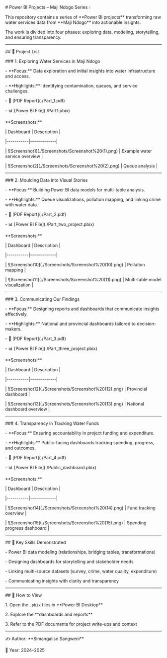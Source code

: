 \# Power BI Projects – Maji Ndogo Series 💧



This repository contains a series of \*\*Power BI projects\*\* transforming raw water services data from \*\*Maji Ndogo\*\* into actionable insights.  

The work is divided into four phases: exploring data, modeling, storytelling, and ensuring transparency.



---



\## 📂 Project List



\### 1. Exploring Water Services in Maji Ndogo

\- \*\*Focus:\*\* Data exploration and initial insights into water infrastructure and access.  

\- \*\*Highlights:\*\* Identifying contamination, queues, and service challenges.  

\- 📄 \[PDF Report](./Part\_1.pdf)  

\- 📊 \[Power BI File](./Part1.pbix)  



\*\*Screenshots:\*\*



| Dashboard | Description |

|-----------|-------------|

| !\[Screenshot1](./Screenshots/Screenshot%20(1).png) | Example water service overview |

| !\[Screenshot2](./Screenshots/Screenshot%20(2).png) | Queue analysis |



---



\### 2. Moulding Data into Visual Stories

\- \*\*Focus:\*\* Building Power BI data models for multi-table analysis.  

\- \*\*Highlights:\*\* Queue visualizations, pollution mapping, and linking crime with water data.  

\- 📄 \[PDF Report](./Part\_2.pdf)  

\- 📊 \[Power BI File](./Part\_two\_project.pbix)  



\*\*Screenshots:\*\*



| Dashboard | Description |

|-----------|-------------|

| !\[Screenshot10](./Screenshots/Screenshot%20(10).png) | Pollution mapping |

| !\[Screenshot11](./Screenshots/Screenshot%20(11).png) | Multi-table model visualization |



---



\### 3. Communicating Our Findings

\- \*\*Focus:\*\* Designing reports and dashboards that communicate insights effectively.  

\- \*\*Highlights:\*\* National and provincial dashboards tailored to decision-makers.  

\- 📄 \[PDF Report](./Part\_3.pdf)  

\- 📊 \[Power BI File](./Part\_three\_project.pbix)  



\*\*Screenshots:\*\*



| Dashboard | Description |

|-----------|-------------|

| !\[Screenshot12](./Screenshots/Screenshot%20(12).png) | Provincial dashboard |

| !\[Screenshot13](./Screenshots/Screenshot%20(13).png) | National dashboard overview |



---



\### 4. Transparency in Tracking Water Funds

\- \*\*Focus:\*\* Ensuring accountability in project funding and expenditure.  

\- \*\*Highlights:\*\* Public-facing dashboards tracking spending, progress, and outcomes.  

\- 📄 \[PDF Report](./Part\_4.pdf)  

\- 📊 \[Power BI File](./Public\_dashboard.pbix)  



\*\*Screenshots:\*\*



| Dashboard | Description |

|-----------|-------------|

| !\[Screenshot14](./Screenshots/Screenshot%20(14).png) | Fund tracking overview |

| !\[Screenshot15](./Screenshots/Screenshot%20(15).png) | Spending progress dashboard |



---



\## 🔑 Key Skills Demonstrated

\- Power BI data modeling (relationships, bridging tables, transformations)  

\- Designing dashboards for storytelling and stakeholder needs  

\- Linking multi-source datasets (survey, crime, water quality, expenditure)  

\- Communicating insights with clarity and transparency  



---



\## 📌 How to View

1\. Open the `.pbix` files in \*\*Power BI Desktop\*\*  

2\. Explore the \*\*dashboards and reports\*\*  

3\. Refer to the PDF documents for project write-ups and context  



---



✍️ Author: \*\*Simangaliso Sangweni\*\*  

📅 Year: 2024–2025



